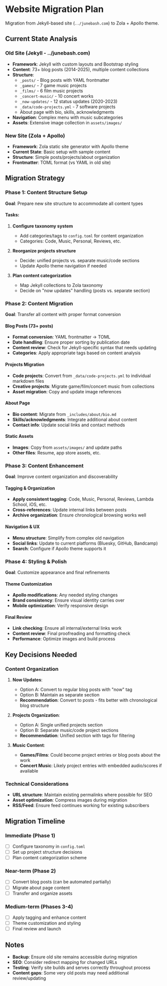 # Website Migration Plan

Migration from Jekyll-based site (`../junebash.com`) to Zola + Apollo theme.

## Current State Analysis

### Old Site (Jekyll - ../junebash.com)
- **Framework**: Jekyll with custom layouts and Bootstrap styling
- **Content**: 73+ blog posts (2014-2025), multiple content collections
- **Structure**:
  - `_posts/` - Blog posts with YAML frontmatter
  - `_games/` - 7 game music projects
  - `_films/` - 6 film music projects  
  - `_concert-music/` - 10 concert works
  - `_now-updates/` - 12 status updates (2020-2023)
  - `_data/code-projects.yml` - 7 software projects
  - About page with bio, skills, acknowledgments
- **Navigation**: Complex menu with music subcategories
- **Assets**: Extensive image collection in `assets/images/`

### New Site (Zola + Apollo)
- **Framework**: Zola static site generator with Apollo theme
- **Current State**: Basic setup with sample content
- **Structure**: Simple posts/projects/about organization
- **Frontmatter**: TOML format (vs YAML in old site)

## Migration Strategy

### Phase 1: Content Structure Setup
**Goal**: Prepare new site structure to accommodate all content types

#### Tasks:
1. **Configure taxonomy system**
   - Add categories/tags to `config.toml` for content organization
   - Categories: Code, Music, Personal, Reviews, etc.

2. **Reorganize projects structure**
   - Decide: unified projects vs. separate music/code sections
   - Update Apollo theme navigation if needed

3. **Plan content categorization**
   - Map Jekyll collections to Zola taxonomy
   - Decide on "now updates" handling (posts vs. separate section)

### Phase 2: Content Migration
**Goal**: Transfer all content with proper format conversion

#### Blog Posts (73+ posts)
- **Format conversion**: YAML frontmatter → TOML
- **Date handling**: Ensure proper sorting by publication date
- **Content review**: Check for Jekyll-specific syntax that needs updating
- **Categories**: Apply appropriate tags based on content analysis

#### Projects Migration
- **Code projects**: Convert from `_data/code-projects.yml` to individual markdown files
- **Creative projects**: Migrate game/film/concert music from collections
- **Asset migration**: Copy and update image references

#### About Page
- **Bio content**: Migrate from `_includes/about/bio.md`
- **Skills/acknowledgments**: Integrate additional about content
- **Contact info**: Update social links and contact methods

#### Static Assets
- **Images**: Copy from `assets/images/` and update paths
- **Other files**: Resume, app store assets, etc.

### Phase 3: Content Enhancement
**Goal**: Improve content organization and discoverability

#### Tagging & Organization
- **Apply consistent tagging**: Code, Music, Personal, Reviews, Lambda School, iOS, etc.
- **Cross-references**: Update internal links between posts
- **Archive organization**: Ensure chronological browsing works well

#### Navigation & UX
- **Menu structure**: Simplify from complex old navigation
- **Social links**: Update to current platforms (Bluesky, GitHub, Bandcamp)
- **Search**: Configure if Apollo theme supports it

### Phase 4: Styling & Polish
**Goal**: Customize appearance and final refinements

#### Theme Customization
- **Apollo modifications**: Any needed styling changes
- **Brand consistency**: Ensure visual identity carries over
- **Mobile optimization**: Verify responsive design

#### Final Review
- **Link checking**: Ensure all internal/external links work
- **Content review**: Final proofreading and formatting check
- **Performance**: Optimize images and build process

## Key Decisions Needed

### Content Organization
1. **Now Updates**: 
   - Option A: Convert to regular blog posts with "now" tag
   - Option B: Maintain as separate section
   - **Recommendation**: Convert to posts - fits better with chronological blog structure

2. **Projects Organization**:
   - Option A: Single unified projects section
   - Option B: Separate music/code project sections  
   - **Recommendation**: Unified section with tags for filtering

3. **Music Content**:
   - **Games/Films**: Could become project entries or blog posts about the work
   - **Concert Music**: Likely project entries with embedded audio/scores if available

### Technical Considerations
- **URL structure**: Maintain existing permalinks where possible for SEO
- **Asset optimization**: Compress images during migration
- **RSS/Feed**: Ensure feed continues working for existing subscribers

## Migration Timeline

### Immediate (Phase 1)
- [ ] Configure taxonomy in `config.toml`
- [ ] Set up project structure decisions
- [ ] Plan content categorization scheme

### Near-term (Phase 2)  
- [ ] Convert blog posts (can be automated partially)
- [ ] Migrate about page content
- [ ] Transfer and organize assets

### Medium-term (Phases 3-4)
- [ ] Apply tagging and enhance content
- [ ] Theme customization and styling
- [ ] Final review and launch

## Notes
- **Backup**: Ensure old site remains accessible during migration
- **SEO**: Consider redirect mapping for changed URLs
- **Testing**: Verify site builds and serves correctly throughout process
- **Content gaps**: Some very old posts may need additional review/updating